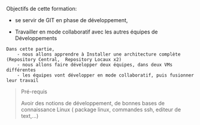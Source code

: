 
Objectifs de cette formation:

- se servir de GIT en phase de développement,

- Travailler en mode collaboratif avec les autres équipes de Développements

```
Dans cette partie, 
    - nous allons apprendre à Installer une architecture complète  (Repository Central,  Repository Locaux x2)
    - nous allons faire développer deux équipes, dans deux VMs différentes
    - les équipes vont développer en mode collaboratif, puis fusionner leur travail
```  

> Pré-requis
>
> Avoir des notions de développement, de bonnes bases de connaissance Linux ( package linux, commandes ssh, editeur de text,...)

